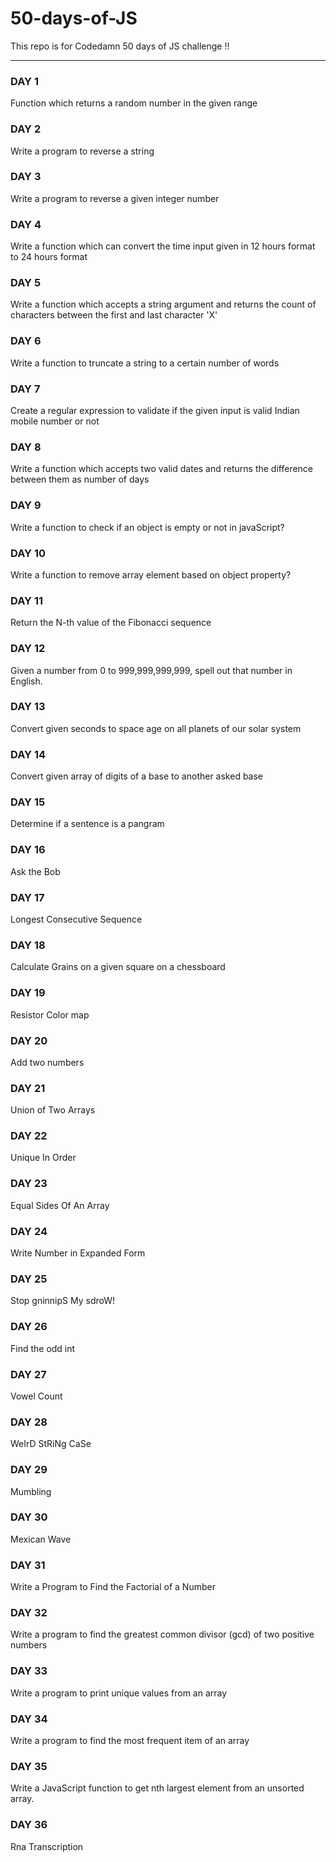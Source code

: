 # 50-days-of-JS

This repo is for Codedamn 50 days of JS challenge !!

---

### DAY 1
Function which returns a random number in the given range

### DAY 2
Write a program to reverse a string

### DAY 3
Write a program to reverse a given integer number

### DAY 4
Write a function which can convert the time input given in 12 hours format to 24 hours format

### DAY 5
Write a function which accepts a string argument and returns the count of characters between the first and last character 'X'

### DAY 6
Write a function to truncate a string to a certain number of words

### DAY 7
Create a regular expression to validate if the given input is valid Indian mobile number or not

### DAY 8
Write a function which accepts two valid dates and returns the difference between them as number of days

### DAY 9
Write a function to check if an object is empty or not in javaScript?

### DAY 10
Write a function to remove array element based on object property?

### DAY 11
Return the N-th value of the Fibonacci sequence

### DAY 12
Given a number from 0 to 999,999,999,999, spell out that number in English.

### DAY 13
Convert given seconds to space age on all planets of our solar system

### DAY 14
Convert given array of digits of a base to another asked base

### DAY 15
Determine if a sentence is a pangram

### DAY 16
Ask the Bob

### DAY 17
Longest Consecutive Sequence

### DAY 18
Calculate Grains on a given square on a chessboard

### DAY 19
Resistor Color map

### DAY 20
Add two numbers

### DAY 21
Union of Two Arrays

### DAY 22
Unique In Order

### DAY 23
Equal Sides Of An Array

### DAY 24
Write Number in Expanded Form

### DAY 25
Stop gninnipS My sdroW!

### DAY 26
Find the odd int

### DAY 27
Vowel Count

### DAY 28
WeIrD StRiNg CaSe

### DAY 29
Mumbling

### DAY 30
Mexican Wave

### DAY 31
Write a Program to Find the Factorial of a Number

### DAY 32
Write a program to find the greatest common divisor (gcd) of two positive numbers

### DAY 33
Write a program to print unique values from an array

### DAY 34
Write a program to find the most frequent item of an array

### DAY 35
Write a JavaScript function to get nth largest element from an unsorted array.

### DAY 36
Rna Transcription